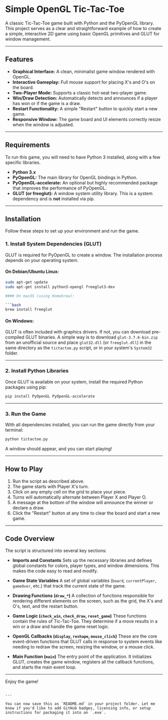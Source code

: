 # Simple OpenGL Tic-Tac-Toe

A classic Tic-Tac-Toe game built with Python and the PyOpenGL library. This project serves as a clear and straightforward example of how to create a simple, interactive 2D game using basic OpenGL primitives and GLUT for window management.

---

## Features

- **Graphical Interface:** A clean, minimalist game window rendered with OpenGL.
- **Interactive Gameplay:** Full mouse support for placing X's and O's on the board.
- **Two-Player Mode:** Supports a classic hot-seat two-player game.
- **Win/Draw Detection:** Automatically detects and announces if a player has won or if the game is a draw.
- **Restart Functionality:** A simple "Restart" button to quickly start a new game.
- **Responsive Window:** The game board and UI elements correctly resize when the window is adjusted.

---

## Requirements

To run this game, you will need to have Python 3 installed, along with a few specific libraries.

- **Python 3.x**
- **PyOpenGL:** The main library for OpenGL bindings in Python.
- **PyOpenGL-accelerate:** An optional but highly recommended package that improves the performance of PyOpenGL.
- **GLUT (or freeglut):** A window system utility library. This is a system dependency and is **not** installed via pip.

---

## Installation

Follow these steps to set up your environment and run the game.

### 1. Install System Dependencies (GLUT)

GLUT is required for PyOpenGL to create a window. The installation process depends on your operating system.

#### On Debian/Ubuntu Linux:
```bash
sudo apt-get update
sudo apt-get install python3-opengl freeglut3-dev

#### On macOS (using Homebrew):

```bash
brew install freeglut
```

#### On Windows:

GLUT is often included with graphics drivers. If not, you can download pre-compiled GLUT binaries.
A simple way is to download `glut-3.7.6-bin.zip` from an unofficial source and place `glut32.dll` (or `freeglut.dll`) in the same directory as the `tictactoe.py` script, or in your system's `System32` folder.

---

### 2. Install Python Libraries

Once GLUT is available on your system, install the required Python packages using pip:

```bash
pip install PyOpenGL PyOpenGL-accelerate
```

---

### 3. Run the Game

With all dependencies installed, you can run the game directly from your terminal:

```bash
python tictactoe.py
```

A window should appear, and you can start playing!

---

## How to Play

1. Run the script as described above.
2. The game starts with Player X's turn.
3. Click on any empty cell on the grid to place your piece.
4. Turns will automatically alternate between Player X and Player O.
5. A message at the bottom of the window will announce the winner or declare a draw.
6. Click the "Restart" button at any time to clear the board and start a new game.

---

## Code Overview

The script is structured into several key sections:

* **Imports and Constants**
  Sets up the necessary libraries and defines global constants for colors, player types, and window dimensions. This makes the code easy to read and modify.

* **Game State Variables**
  A set of global variables (`board`, `currentPlayer`, `gameOver`, etc.) that track the current state of the game.

* **Drawing Functions (`draw_*`)**
  A collection of functions responsible for rendering different elements on the screen, such as the grid, the X's and O's, text, and the restart button.

* **Game Logic (`check_win`, `check_draw`, `reset_game`)**
  These functions contain the rules of Tic-Tac-Toe. They determine if a move results in a win or a draw and handle the game reset logic.

* **OpenGL Callbacks (`display`, `reshape`, `mouse_click`)**
  These are the core event-driven functions that GLUT calls in response to system events like needing to redraw the screen, resizing the window, or a mouse click.

* **Main Function (`main`)**
  The entry point of the application. It initializes GLUT, creates the game window, registers all the callback functions, and starts the main event loop.

---

Enjoy the game!

```

---

You can now save this as `README.md` in your project folder. Let me know if you'd like to add GitHub badges, licensing info, or setup instructions for packaging it into an `.exe`.
```
